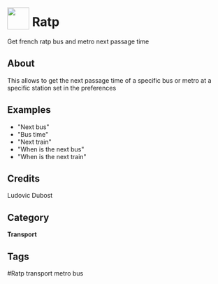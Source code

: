 # <img src="https://raw.githack.com/FortAwesome/Font-Awesome/master/svgs/solid/robot.svg" card_color="#40DBB0" width="50" height="50" style="vertical-align:bottom"/> Ratp
Get french ratp bus and metro next passage time

## About
This allows to get the next passage time of a specific bus or metro at a specific station set in the preferences

## Examples
* "Next bus"
* "Bus time"
* "Next train"
* "When is the next bus"
* "When is the next train"

## Credits
Ludovic Dubost

## Category
**Transport**

## Tags
#Ratp transport metro bus

